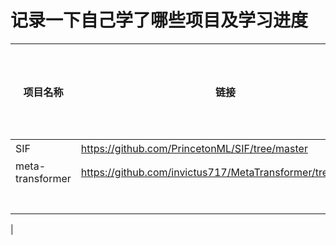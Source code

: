 # 记录一下自己学了哪些项目及学习进度

| 项目名称             | 链接                                                         | 学习进度(%) | 开始时间     | 是否还在学 |学习笔记链接|
|------------------|------------------------------------------------------------|---------|----------|-------|-------|
| SIF              | https://github.com/PrincetonML/SIF/tree/master             | 0       | 20231205 | 是     |  |
| meta-transformer | https://github.com/invictus717/MetaTransformer/tree/master | 0       | 20231205 | 是     |   |
|                  |                                                            |         |          |       |   |
|                  |                                                            |         |          |       | |
|                  |                                                            |         |          |       |   |
|                  |                                                            |         |          |       |   |
|                  |                                                            |         |          |       |  |
|                  |                                                            |         |          |       | |
|                  |                                                            |         |          |       | |
|

